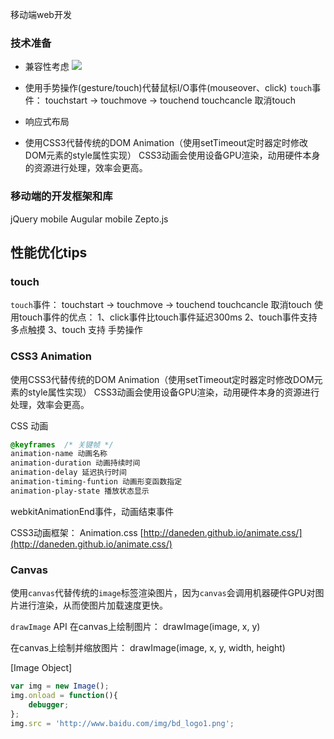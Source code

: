 移动端web开发

### 技术准备
* 兼容性考虑
![](http://images.cnitblog.com/blog/282019/201412/072227127809509)

* 使用手势操作(gesture/touch)代替鼠标I/O事件(mouseover、click)
`touch`事件： touchstart -> touchmove -> touchend
touchcancle 取消touch

* 响应式布局

* 使用CSS3代替传统的DOM Animation（使用setTimeout定时器定时修改DOM元素的style属性实现）
CSS3动画会使用设备GPU渲染，动用硬件本身的资源进行处理，效率会更高。


### 移动端的开发框架和库

jQuery mobile
Augular mobile
Zepto.js


## 性能优化tips

### touch
`touch`事件： touchstart -> touchmove -> touchend
touchcancle 取消touch
使用touch事件的优点：
1、click事件比touch事件延迟300ms
2、touch事件支持多点触摸
3、touch 支持 手势操作

### CSS3 Animation
使用CSS3代替传统的DOM Animation（使用setTimeout定时器定时修改DOM元素的style属性实现）
CSS3动画会使用设备GPU渲染，动用硬件本身的资源进行处理，效率会更高。


CSS 动画
```css
@keyframes  /* 关键帧 */
animation-name 动画名称
animation-duration 动画持续时间
animation-delay 延迟执行时间
animation-timing-funtion 动画形变函数指定
animation-play-state 播放状态显示
```
webkitAnimationEnd事件，动画结束事件

CSS3动画框架： Animation.css
[http://daneden.github.io/animate.css/](http://daneden.github.io/animate.css/)


### Canvas
使用`canvas`代替传统的`image`标签渲染图片，因为`canvas`会调用机器硬件GPU对图片进行渲染，从而使图片加载速度更快。

`drawImage` API
在canvas上绘制图片：
drawImage(image, x, y)

在canvas上绘制并缩放图片：
drawImage(image, x, y, width, height)

[Image Object]
```javascript
var img = new Image();
img.onload = function(){
	debugger;
};
img.src = 'http://www.baidu.com/img/bd_logo1.png';
```



